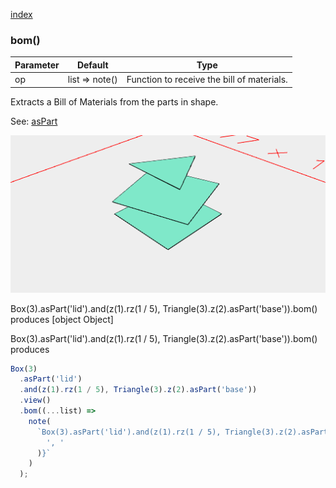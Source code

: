 [index](../../nb/api/index.md)
### bom()
Parameter|Default|Type
---|---|---
op|list => note()|Function to receive the bill of materials.

Extracts a Bill of Materials from the parts in shape.

See: [asPart](../../nb/api/asPart.md)

![Image](bom.md.$2.png)

Box(3).asPart('lid').and(z(1).rz(1 / 5), Triangle(3).z(2).asPart('base')).bom() produces [object Object]

Box(3).asPart('lid').and(z(1).rz(1 / 5), Triangle(3).z(2).asPart('base')).bom() produces

```JavaScript
Box(3)
  .asPart('lid')
  .and(z(1).rz(1 / 5), Triangle(3).z(2).asPart('base'))
  .view()
  .bom((...list) =>
    note(
      `Box(3).asPart('lid').and(z(1).rz(1 / 5), Triangle(3).z(2).asPart('base')).bom() produces ${list.join(
        ', '
      )}`
    )
  );
```
